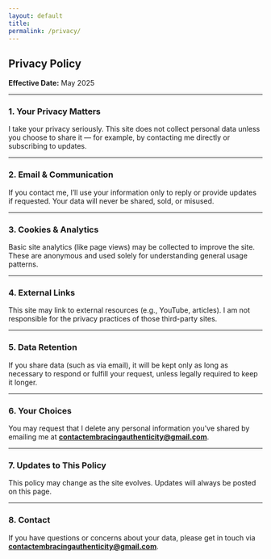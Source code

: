```yaml
---
layout: default
title: 
permalink: /privacy/
---
```


<h2>Privacy Policy</h2>

**Effective Date:** May 2025

---

### 1. Your Privacy Matters

I take your privacy seriously. This site does not collect personal data unless you choose to share it — for example, by contacting me directly or subscribing to updates.

---

### 2. Email & Communication

If you contact me, I’ll use your information only to reply or provide updates if requested. Your data will never be shared, sold, or misused.

---

### 3. Cookies & Analytics

Basic site analytics (like page views) may be collected to improve the site. These are anonymous and used solely for understanding general usage patterns.

---

### 4. External Links

This site may link to external resources (e.g., YouTube, articles). I am not responsible for the privacy practices of those third-party sites.

---

### 5. Data Retention

If you share data (such as via email), it will be kept only as long as necessary to respond or fulfill your request, unless legally required to keep it longer.

---

### 6. Your Choices

You may request that I delete any personal information you've shared by emailing me at **contactembracingauthenticity@gmail.com**.

---

### 7. Updates to This Policy

This policy may change as the site evolves. Updates will always be posted on this page.

---

### 8. Contact

If you have questions or concerns about your data, please get in touch via **contactembracingauthenticity@gmail.com**.
